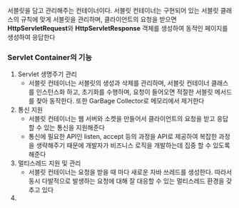 서블릿을 담고 관리해주는 컨테이너이다. 서블릿 컨테이너는 구현되어 있는 서블릿 클래스의 규칙에 맞게 서블릿을 관리하며, 클라이언트의 요청을 받으면 **HttpServletRequest**와 **HttpServletResponse** 객체를 생성하여 동적인 페이지를 생성하여 응답한다

### Servlet Container의 기능

1. Servlet 생명주기 관리
	- 서블릿 컨테이너는 서블릿의 생성과 삭제를 관리하며, 서블릿 컨테이너 클래스를 인스턴스화 하고, 초기화를 수행하며, 요청이 들어오면 적절한 서블릿 메서드를 찾아 동작한다. 또한 GarBage Collector로 메모리에서 제거한다
2. 통신 지원
	- 서블릿 컨테이너는 웹 서버와 소켓을 만들어서 클라이언트의 요청을 받고 응답할 수 있는 통신을 지원해준다
	- 통신에 필요한 API인 listen, accept 등의 과정을 API로 제공하여 복잡한 과정을 생략해주기 때문에 개발자가 비즈니스 로직을 개발하는데 집중 할 수 있도록 해준다
3. 멀티스레드 지원 및 관리
	- 서블릿 컨테이너는 요청을 받을 때 마다 새로운 자바 쓰레드를 생성한다. 따라서 동시 다발적으로 발생하는 요청에 대해 잘 대응할 수 있는 멀티스레드 환경을 갖추고 있다
4. 